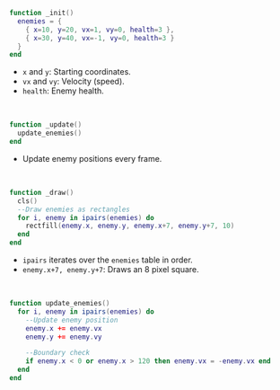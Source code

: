 
```lua
function _init()
  enemies = {
    { x=10, y=20, vx=1, vy=0, health=3 },
    { x=30, y=40, vx=-1, vy=0, health=3 }
  }
end
```
* `x` and `y`: Starting coordinates.
* `vx` and `vy`: Velocity (speed).
* `health`: Enemy health.
<br>

```lua
function _update()
  update_enemies()
end
```
* Update enemy positions every frame.
<br>

```lua
function _draw()
  cls()
  --Draw enemies as rectangles
  for i, enemy in ipairs(enemies) do
    rectfill(enemy.x, enemy.y, enemy.x+7, enemy.y+7, 10)
  end
end
```
* `ipairs` iterates over the `enemies` table in order.
* `enemy.x+7, enemy.y+7`: Draws an 8 pixel square.
<br>

```lua
function update_enemies()
  for i, enemy in ipairs(enemies) do
    --Update enemy position
    enemy.x += enemy.vx
    enemy.y += enemy.vy

    --Boundary check
    if enemy.x < 0 or enemy.x > 120 then enemy.vx = -enemy.vx end
  end
end
```
